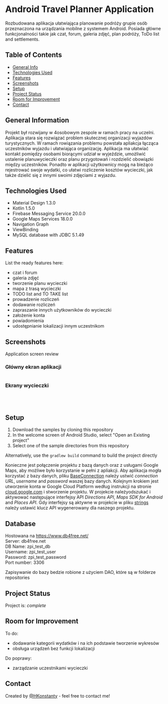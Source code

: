 # Android Travel Planner Application
Rozbudowana aplikacja ułatwiająca planowanie podróży grupie osób przeznaczona na urządzania mobilne z systemem Android.
Posiada główne funkcjonalności takie jak czat, forum, galeria zdjęć, plan podróży, ToDo list and settlements.

## Table of Contents
* [General Info](#general-information)
* [Technologies Used](#technologies-used)
* [Features](#features)
* [Screenshots](#screenshots)
* [Setup](#setup)
* [Project Status](#project-status)
* [Room for Improvement](#room-for-improvement)
* [Contact](#contact)


## General Information
Projekt był rozwijany w 4osobowym zespole w ramach pracy na uczelni. Aplikacja stara się rozwiązać problem skutecznej
organizacji wyjazdów turystycznych. W ramach rowiązania problemu powstała apliakcja łącząca uczestników wyjazdu i ułatwiająca organizację.
Aplikacja ma ułatwiać kontakt pomiędzy osobami biorącymi udział w wyjeździe, umożliwić ustalenie planuwycieczki oraz planu przygotowań
i rozdzielić obowiązki między uczestników. Ponadto w aplikacji użytkownicy mogą na bieżąco rejestrować swoje wydatki,
co ułatwi rozliczenie kosztów wycieczki, jak także dzielić się z innymi swoimi zdjęciami z wyjazdu. 


## Technologies Used
- Material Design 1.3.0
- Kotlin 1.5.0
- Firebase Messaging Service 20.0.0
- Google Maps Services 18.0.0
- Navigation Graph
- ViewBinding
- MySQL database with JDBC 5.1.49


## Features
List the ready features here:
* czat i forum
* galeria zdjęć
* tworzenie planu wycieczki
* mapa z trasą wycieczki
* TODO list and TO TAKE list
* prowadzenie rozliczeń
* dodawanie rozliczeń
* zapraszanie innych użytkowników do wycieczki
* założenie konta
* powiadomienia
* udostępnianie lokalizacji innym uczestnikom
 

## Screenshots
Application screen review
### Główny ekran aplikacji
<p align="center">
	<img scr="./screenshots/app_main_screen.png" width="250">
</p>

### Ekrany wycieczki

<p align="center">
	<img scr="./screenshots/trip_main_screen.png" width="250">
	<img scr="./screenshots/todo_screen.png" width="250">
	<img scr="./screenshots/trip_plan_screen.png" width="250">
	<img scr="./screenshots/map_screen.png" width="250">
	<img scr="./screenshots/settlements_screen.png" width="250">
</p>

## Setup
1. Download the samples by cloning this repository
2. In the welcome screen of Android Studio, select "Open an Existing project"
3. Select one of the sample directories from this repository

Alternatively, use the `gradlew build` command to build the project directly

Konieczne jest połączenie projektu z bazą danych oraz z usługami Google Maps, aby możliwe było korzystanie w pełni z apliakcji.
Aby aplikacja mogła korzystać z bazy danych, pliku [BaseConnection](./ZPI/app/src/main/java/com/example/zpi/data_handling/BaseConnection.java) należy ustwić _connection URL_,
_username_ and _password_ waszej bazy danych. Kolejnym krokiem jest utworzenie konta w Google Cloud Platform według instrukcji
na stronie [cloud.google.com](https://cloud.google.com/apigee/docs/hybrid/v1.3/precog-gcpaccount) i stworzenie projektu.
W projekcie należyodszukać i aktywować następujące interfejsy API _Directions API_, _Maps SDK for Android_ and _Places API_.
Gdy interfejsy są aktywne w projekcie w pliku [strings](./ZPI/app/src/main/res/values/strings.xml) należy ustawić klucz API wygenerowany dla naszego projektu.

## Database
Hostowana na https://www.db4free.net/  
Server: db4free.net  
DB Name: zpi_test_db  
Username: zpi_test_user  
Password: zpi_test_password  
Port number: 3306    

Zapisywanie do bazy bedzie robione z użyciem DAO, które są w folderze repositories


## Project Status
Project is: _complete_


## Room for Improvement
To do:
* dodawanie kategorii wydatków i na ich podstawie tworzenie wykresów
* obsługa urządzeń bez funkcji lokalizacji


Do poprawy:
* zarządzanie uczestnikami wycieczki

## Contact
Created by [@HKonstanty](https://github.com/HKonstanty/HKonstanty) - feel free to contact me!